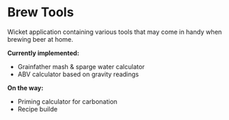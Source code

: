 # Brew Tools

Wicket application containing various tools that may come in handy when brewing beer at home.

**Currently implemented:** 

- Grainfather mash & sparge water calculator
- ABV calculator based on gravity readings

**On the way:**

- Priming calculator for carbonation
- Recipe builde
